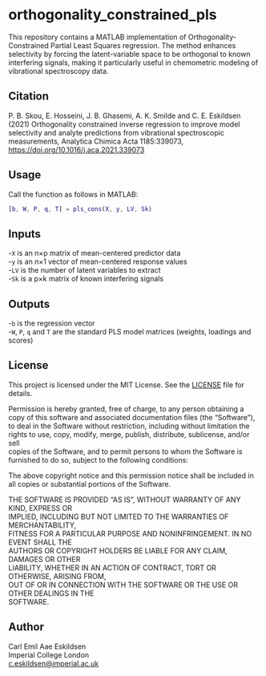 # orthogonality_constrained_pls

This repository contains a MATLAB implementation of Orthogonality-Constrained Partial Least Squares regression. The method enhances selectivity by forcing the latent-variable space to be orthogonal to known interfering signals, making it particularly useful in chemometric modeling of vibrational spectroscopy data.

## Citation
P. B. Skou, E. Hosseini, J. B. Ghasemi, A. K. Smilde and C. E. Eskildsen (2021) Orthogonality constrained inverse regression to improve model selectivity and analyte predictions from vibrational spectroscopic measurements, Analytica Chimica Acta 1185:339073, https://doi.org/10.1016/j.aca.2021.339073

## Usage
Call the function as follows in MATLAB:
```matlab
[b, W, P, q, T] = pls_cons(X, y, LV, Sk)
```

## Inputs
-`X` is an n×p matrix of mean-centered predictor data  
-`y` is an n×1 vector of mean-centered response values  
-`LV` is the number of latent variables to extract  
-`Sk` is a p×k matrix of known interfering signals  

## Outputs
-`b` is the regression vector  
-`W`, `P`, `q` and `T` are the standard PLS model matrices (weights, loadings and scores)  

## License
This project is licensed under the MIT License. See the [LICENSE](LICENSE) file for details.

Permission is hereby granted, free of charge, to any person obtaining a copy
of this software and associated documentation files (the “Software”), to deal
in the Software without restriction, including without limitation the rights
to use, copy, modify, merge, publish, distribute, sublicense, and/or sell   
copies of the Software, and to permit persons to whom the Software is        
furnished to do so, subject to the following conditions:                     

The above copyright notice and this permission notice shall be included in   
all copies or substantial portions of the Software.                            

THE SOFTWARE IS PROVIDED “AS IS”, WITHOUT WARRANTY OF ANY KIND, EXPRESS OR   
IMPLIED, INCLUDING BUT NOT LIMITED TO THE WARRANTIES OF MERCHANTABILITY,     
FITNESS FOR A PARTICULAR PURPOSE AND NONINFRINGEMENT. IN NO EVENT SHALL THE  
AUTHORS OR COPYRIGHT HOLDERS BE LIABLE FOR ANY CLAIM, DAMAGES OR OTHER       
LIABILITY, WHETHER IN AN ACTION OF CONTRACT, TORT OR OTHERWISE, ARISING FROM,  
OUT OF OR IN CONNECTION WITH THE SOFTWARE OR THE USE OR OTHER DEALINGS IN THE  
SOFTWARE.

## Author
Carl Emil Aae Eskildsen  
Imperial College London  
c.eskildsen@imperial.ac.uk
